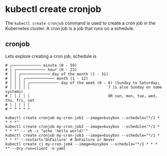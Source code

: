 # kubectl create cronjob

The `kubectl create cronjob` command is used to create a cron job in the Kubernetes cluster.
A cron job is a job that runs on a schedule.

## cronjob

Lets explore creating a cron job, schedule is 

``` shell
# ┌───────────── minute (0 - 59)
# │ ┌───────────── hour (0 - 23)
# │ │ ┌───────────── day of the month (1 - 31)
# │ │ │ ┌───────────── month (1 - 12)
# │ │ │ │ ┌───────────── day of the week (0 - 6) (Sunday to Saturday;
# │ │ │ │ │                                   7 is also Sunday on some systems)
# │ │ │ │ │                                   OR sun, mon, tue, wed, thu, fri, sat
# │ │ │ │ │
# * * * * *

kubectl create cronjob my-cron-job1 --image=busybox --schedule="*/1 * * * *"
kubectl create cronjob my-cron-job2 --image=busybox --schedule="*/1 * * * *" -- sh -c "echo 'hello world!'" 
kubectl create cronjob my-cron-job3 --image=busybox --schedule="*/1 * * * *" --restart='OnFailure' # OnFailure or Never
kubectl create cj my-cron-job4 --image=busybox --schedule="*/1 * * * *" --dry-run=client -o yaml 
```
